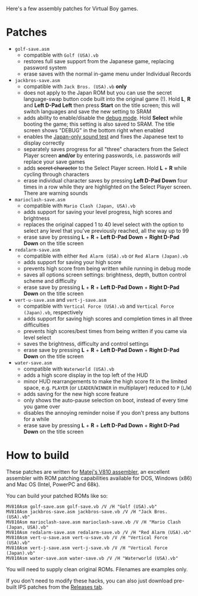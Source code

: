 Here's a few assembly patches for Virtual Boy games.

# Patches
* `golf-save.asm`
  * compatible with `Golf (USA).vb`
  * restores full save support from the Japanese game, replacing password system
  * erase saves with the normal in-game menu under Individual Records
* `jackbros-save.asm`
  * compatible with `Jack Bros. (USA).vb` **only**
  * does not apply to the Japan ROM but you can use the secret language-swap button code built into the original game (!). Hold **L**, **R** and **Left D-Pad Left** then press **Start** on the title screen; this will switch languages and save the new setting to SRAM
  * adds ability to enable/disable the [debug mode](https://www.virtual-boy.com/games/jack-bros/guides/). Hold **Select** while booting the game; this setting is also saved to SRAM. The title screen shows "DEBUG" in the bottom right when enabled
  * enables the [Japan-only sound test](https://www.virtual-boy.com/games/jack-bros/guides/) and fixes the Japanese text to display correctly
  * separately saves progress for all "three" characters from the Select Player screen **and/or** by entering passwords, i.e. passwords *will* replace your save games
  * adds ~~secret character~~ to the Select Player screen. Hold **L** + **R** while cycling through characters
  * erase individual character saves by pressing **Left D-Pad Down** four times in a row while they are highlighted on the Select Player screen. There are warning sounds
* `marioclash-save.asm`
  * compatible with `Mario Clash (Japan, USA).vb`
  * adds support for saving your level progress, high scores and brightness
  * replaces the original capped 1 to 40 level select with the option to select any level that you've previously reached, all the way up to 99
  * erase save by pressing **L** + **R** + **Left D-Pad Down** + **Right D-Pad Down** on the title screen
* `redalarm-save.asm`
  * compatible with either `Red Alarm (USA).vb` or `Red Alarm (Japan).vb`
  * adds support for saving your high score 
  * prevents high score from being written while running in debug mode
  * saves all options screen settings: brightness, depth, button control scheme and difficulty
  * erase save by pressing **L** + **R** + **Left D-Pad Down** + **Right D-Pad Down** on the title screen
* `vert-u-save.asm` and `vert-j-save.asm`
  * compatible with `Vertical Force (USA).vb` and `Vertical Force (Japan).vb`, respectively
  * adds support for saving high scores and completion times in all three difficulties
  * prevents high scores/best times from being written if you came via level select
  * saves the brightness, difficulty and control settings
  * erase save by pressing **L** + **R** + **Left D-Pad Down** + **Right D-Pad Down** on the title screen
* `water-save.asm`
  * compatible with `Waterworld (USA).vb`
  * adds a high score display in the top left of the HUD
  * minor HUD rearrangements to make the high score fit in the limited space, e.g. `PLAYER` (or `LEADER`/`WINNER` in multiplayer) reduced to `P` (`L`/`W`)
  * adds saving for the new high score feature
  * only shows the auto-pause selection on boot, instead of every time you game over
  * disables the annoying reminder noise if you don't press any buttons for a while
  * erase save by pressing **L** + **R** + **Left D-Pad Down** + **Right D-Pad Down** on the title screen

# How to build
These patches are written for [Matej's V810 assembler](http://matejhorvat.si/en/software/mv810asm/), an excellent assembler with ROM patching capabilities available for DOS, Windows (x86) and Mac OS (Intel, PowerPC and 68k).

You can build your patched ROMs like so:
```
MV810Asm golf-save.asm golf-save.vb /V /H "Golf (USA).vb"
MV810Asm jackbros-save.asm jackbros-save.vb /V /H "Jack Bros. (USA).vb"
MV810Asm marioclash-save.asm marioclash-save.vb /V /H "Mario Clash (Japan, USA).vb"
MV810Asm redalarm-save.asm redalarm-save.vb /V /H "Red Alarm (USA).vb"
MV810Asm vert-u-save.asm vert-u-save.vb /V /H "Vertical Force (USA).vb"
MV810Asm vert-j-save.asm vert-j-save.vb /V /H "Vertical Force (Japan).vb"
MV810Asm water-save.asm water-save.vb /V /H "Waterworld (USA).vb"
```
You will need to supply clean original ROMs. Filenames are examples only.

If you don't need to modify these hacks, you can also just download pre-built IPS patches from the [Releases tab](https://github.com/vaguerant/vb-patches/releases).